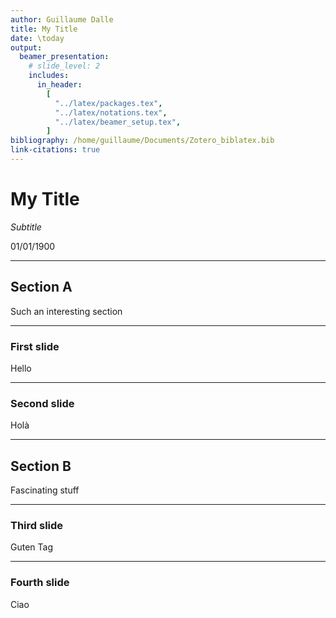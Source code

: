 ```yaml
---
author: Guillaume Dalle
title: My Title
date: \today
output:
  beamer_presentation:
    # slide_level: 2
    includes:
      in_header:
        [
          "../latex/packages.tex",
          "../latex/notations.tex",
          "../latex/beamer_setup.tex",
        ]
bibliography: /home/guillaume/Documents/Zotero_biblatex.bib
link-citations: true
---
```


# My Title

_Subtitle_

01/01/1900

---

## Section A

Such an interesting section

---

### First slide

Hello

---

### Second slide

Holà

---

## Section B

Fascinating stuff

---

### Third slide

Guten Tag

---

### Fourth slide

Ciao
